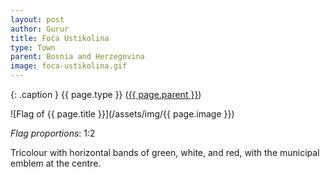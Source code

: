 ```yaml
---
layout: post
author: Gurur
title: Foča Ustikolina
type: Town
parent: Bosnia and Herzegovina
image: foca-ustikolina.gif
---
```

{: .caption }
{{ page.type }} ([{{ page.parent }}](/2019/03/30/bosnia-and-herzegovina.html))

![Flag of {{ page.title }}](/assets/img/{{ page.image }})

*Flag proportions*: 1:2

Tricolour with horizontal bands of green, white, and red, with the municipal emblem at the centre.